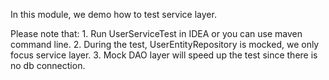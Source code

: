 In this module, we demo how to test service layer.

Please note that:
    1. Run UserServiceTest in IDEA or you can use maven command line.
    2. During the test, UserEntityRepository is mocked, we only focus service layer.
    3. Mock DAO layer will speed up the test since there is no db connection.
